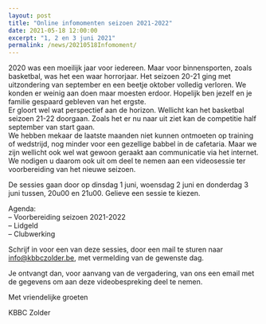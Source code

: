 ```yaml
---
layout: post
title: "Online infomomenten seizoen 2021-2022"
date: 2021-05-18 12:00:00
excerpt: "1, 2 en 3 juni 2021"
permalink: /news/20210518Infomoment/
---
```


2020 was een moeilijk jaar voor iedereen. Maar voor binnensporten, zoals basketbal, was het een waar horrorjaar. Het seizoen 20-21 ging met uitzondering van september en een beetje oktober volledig verloren. We konden er weinig aan doen maar moesten erdoor. 
Hopelijk ben jezelf en je familie gespaard gebleven van het ergste.  
Er gloort wel wat perspectief aan de horizon. Wellicht kan het basketbal seizoen 21-22 doorgaan. Zoals het er nu naar uit ziet kan de competitie half september van start gaan.  
We hebben mekaar de laatste maanden niet kunnen ontmoeten op training of wedstrijd, nog minder voor een gezellige babbel in de cafetaria. Maar we zijn wellicht ook wel wat gewoon geraakt aan communicatie via het internet. 
We nodigen u daarom ook uit om deel te nemen aan een videosessie ter voorbereiding van het nieuwe seizoen.  
  
De sessies gaan door op dinsdag 1 juni, woensdag 2 juni en donderdag 3 juni tussen, 20u00 en 21u00. Gelieve een sessie te kiezen.  
  
Agenda:  
– Voorbereiding seizoen 2021-2022  
– Lidgeld  
– Clubwerking  

Schrijf in voor een van deze sessies, door een mail te sturen naar info@kbbczolder.be, met vermelding van de gewenste dag.  
  
Je ontvangt dan, voor aanvang van de vergadering, van ons een email met de gegevens om aan deze videobespreking deel te nemen.  

Met vriendelijke groeten


KBBC Zolder  



